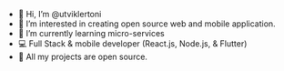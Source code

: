 - 👋 Hi, I’m @utviklertoni
- 👀 I’m interested in creating open source web and mobile application.
- 🌱 I’m currently learning micro-services
- 💻 Full Stack & mobile developer (React.js, Node.js, & Flutter)
- 📂 All my projects are open source.



<!---
utviklerToni/utviklerToni is a ✨ special ✨ repository because its `README.md` (this file) appears on your GitHub profile.
You can click the Preview link to take a look at your changes.
--->
